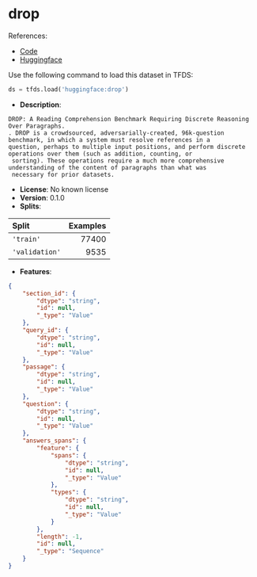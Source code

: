 # drop

References:

*   [Code](https://github.com/huggingface/datasets/blob/master/datasets/drop)
*   [Huggingface](https://huggingface.co/datasets/drop)



Use the following command to load this dataset in TFDS:

```python
ds = tfds.load('huggingface:drop')
```

*   **Description**:

```
DROP: A Reading Comprehension Benchmark Requiring Discrete Reasoning Over Paragraphs.
. DROP is a crowdsourced, adversarially-created, 96k-question benchmark, in which a system must resolve references in a
question, perhaps to multiple input positions, and perform discrete operations over them (such as addition, counting, or
 sorting). These operations require a much more comprehensive understanding of the content of paragraphs than what was
 necessary for prior datasets.
```

*   **License**: No known license
*   **Version**: 0.1.0
*   **Splits**:

Split  | Examples
:----- | -------:
`'train'` | 77400
`'validation'` | 9535

*   **Features**:

```json
{
    "section_id": {
        "dtype": "string",
        "id": null,
        "_type": "Value"
    },
    "query_id": {
        "dtype": "string",
        "id": null,
        "_type": "Value"
    },
    "passage": {
        "dtype": "string",
        "id": null,
        "_type": "Value"
    },
    "question": {
        "dtype": "string",
        "id": null,
        "_type": "Value"
    },
    "answers_spans": {
        "feature": {
            "spans": {
                "dtype": "string",
                "id": null,
                "_type": "Value"
            },
            "types": {
                "dtype": "string",
                "id": null,
                "_type": "Value"
            }
        },
        "length": -1,
        "id": null,
        "_type": "Sequence"
    }
}
```


